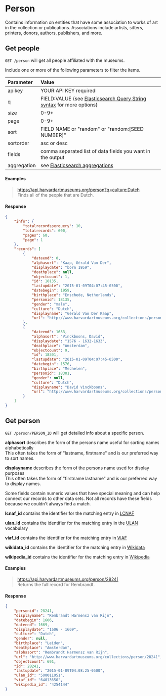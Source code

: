 # Person

Contains information on entities that have some association to works of art in the collection or publications. Associations include artists, sitters, printers, donors, authors, publishers, and more.

## Get people

`GET /person` will get all people affiliated with the museums.

Include one or more of the following parameters to filter the items.

| Parameter | Value |
| :--------- | :----- |
| apikey | YOUR API KEY required |
| q | FIELD:VALUE (see [Elasticsearch Query String syntax](https://www.elastic.co/guide/en/elasticsearch/reference/5.6/query-dsl-query-string-query.html) for more options) |
| size | 0-9+ |
| page | 0-9+ |
| sort | FIELD NAME or "random" or "random:[SEED NUMBER]" |
| sortorder | asc or desc |
| fields | comma separated list of data fields you want in the output |
| aggregation |  see [Elasticsearch aggregations](http://www.elastic.co/guide/en/elasticsearch/reference/5.6/search-aggregations.html#_structuring_aggregations) |

#### Examples

> https://api.harvardartmuseums.org/person?q=culture:Dutch  
> Finds all of the people that are Dutch.    

#### Response

```json
{
    "info": {
        "totalrecordsperquery": 10,
        "totalrecords": 600,
        "pages": 60,
        "page": 1
    },
    "records": [
        {
            "dateend": 0,
            "alphasort": "Kaap, Gérald Van Der",
            "displaydate": "born 1959",
            "deathplace": null,
            "objectcount": 1,
            "id": 18135,
            "lastupdate": "2015-01-09T04:07:45-0500",
            "datebegin": 1959,
            "birthplace": "Enschede, Netherlands",
            "personid": 18135,
            "gender": "male",
            "culture": "Dutch",
            "displayname": "Gérald Van Der Kaap",
            "url": "http://www.harvardartmuseums.org/collections/person/18135"
        },
        {
            "dateend": 1633,
            "alphasort": "Vinckboons, David",
            "displaydate": "1576 - 1632-1633",
            "deathplace": "Amsterdam",
            "objectcount": 9,
            "id": 18301,
            "lastupdate": "2015-01-09T04:07:45-0500",
            "datebegin": 1576,
            "birthplace": "Mechelen",
            "personid": 18301,
            "gender": null,
            "culture": "Dutch",
            "displayname": "David Vinckboons",
            "url": "http://www.harvardartmuseums.org/collections/person/18301"
        }
    ]
}
```

## Get person

`GET /person/PERSON_ID` will get detailed info about a specific person.

**alphasort** describes the form of the persons name useful for sorting names alphabetically  
This often takes the form of "lastname, firstname" and is our preferred way to sort names.  

**displayname** describes the form of the persons name used for display purposes  
This often takes the form of "firstname lastname" and is our preferred way to display names.  

Some fields contain numeric values that have special meaning and can help connect our records to other data sets. Not all records have these fields because we couldn't always find a match. 

**lcnaf_id** contains the identifier for the matching entry in [LCNAF](https://id.loc.gov/authorities/names)

**ulan_id** contains the identifier for the matching entry in the [ULAN](http://www.getty.edu/research/tools/vocabularies/ulan/) vocabulary

**viaf_id** contains the identifier for the matching entry in [VIAF](https://viaf.org/)

**wikidata_id** contains the identifier for the matching entry in [Wikidata](https://www.wikidata.org/)

**wikipedia_id** contains the identifier for the matching entry in [Wikipedia](http://www.wikipedia.org/)

#### Examples

> https://api.harvardartmuseums.org/person/28241  
> Returns the full record for Rembrandt.

#### Response

```json
{
    "personid": 28241,
    "displayname": "Rembrandt Harmensz van Rijn",
    "datebegin": 1606,
    "dateend": 1669,
    "displaydate": "1606 - 1669",
    "culture": "Dutch",
    "gender": null,
    "birthplace": "Leiden",
    "deathplace": "Amsterdam",
    "alphasort": "Rembrandt Harmensz van Rijn",
    "url": "http://www.harvardartmuseums.org/collections/person/28241",
    "objectcount": 691,
    "id": 28241,
    "lastupdate": "2015-01-09T04:08:25-0500",
    "ulan_id": "500011051",
    "viaf_id": "64013650",
    "wikipedia_id": "4254144"
}
```
